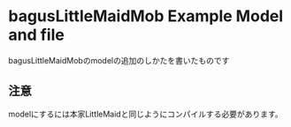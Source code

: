 # bagusLittleMaidMob Example Model and file

bagusLittleMaidMobのmodelの追加のしかたを書いたものです

## 注意

modelにするには本家LittleMaidと同じようにコンパイルする必要があります。